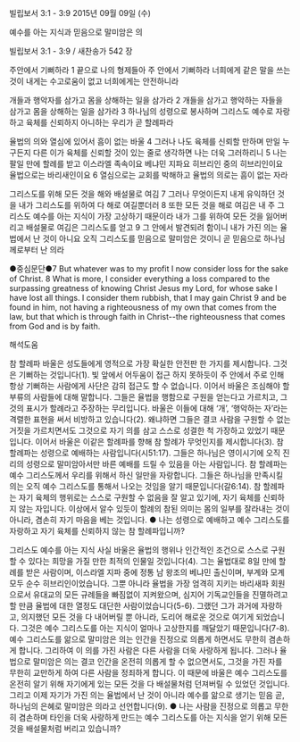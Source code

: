 빌립보서 3:1 - 3:9 
2015년 09월 09일 (수)

예수를 아는 지식과 믿음으로 말미암은 의



빌립보서 3:1 - 3:9 / 새찬송가 542 장


주안에서 기뻐하라
1 끝으로 나의 형제들아 주 안에서 기뻐하라 너희에게 같은 말을 쓰는 것이 내게는 수고로움이 없고 너희에게는 안전하니라 

개들과 행악자를 삼가고 몸을 상해하는 일을 삼가라
2 개들을 삼가고 행악하는 자들을 삼가고 몸을 상해하는 일을 삼가라 3 하나님의 성령으로 봉사하며 그리스도 예수로 자랑하고 육체를 신뢰하지 아니하는 우리가 곧 할례파라 

율법의 의와 열심에 있어서 흠이 없는 바울
4 그러나 나도 육체를 신뢰할 만하며 만일 누구든지 다른 이가 육체를 신뢰할 것이 있는 줄로 생각하면 나는 더욱 그러하리니 5 나는 팔일 만에 할례를 받고 이스라엘 족속이요 베냐민 지파요 히브리인 중의 히브리인이요 율법으로는 바리새인이요 6 열심으로는 교회를 박해하고 율법의 의로는 흠이 없는 자라 

그리스도를 위해 모든 것을 해와 배설물로 여김
7 그러나 무엇이든지 내게 유익하던 것을 내가 그리스도를 위하여 다 해로 여길뿐더러 8 또한 모든 것을 해로 여김은 내 주 그리스도 예수를 아는 지식이 가장 고상하기 때문이라 내가 그를 위하여 모든 것을 잃어버리고 배설물로 여김은 그리스도를 얻고 9 그 안에서 발견되려 함이니 내가 가진 의는 율법에서 난 것이 아니요 오직 그리스도를 믿음으로 말미암은 것이니 곧 믿음으로 하나님께로부터 난 의라

●중심문단●7 But whatever was to my profit I now consider loss for the sake of Christ. 8 What is more, I consider everything a loss compared to the surpassing greatness of knowing Christ Jesus my Lord, for whose sake I have lost all things. I consider them rubbish, that I may gain Christ 9 and be found in him, not having a righteousness of my own that comes from the law, but that which is through faith in Christ--the righteousness that comes from God and is by faith.

해석도움





참 할례파
바울은 성도들에게 영적으로 가장 확실한 안전판 한 가지를 제시합니다. 그것은 기뻐하는 것입니다(1). 빛 앞에서 어두움이 접근 하지 못하듯이 주 안에서 주로 인해 항상 기뻐하는 사람에게 사단은 감히 접근도 할 수 없습니다. 이어서 바울은 조심해야 할 부류의 사람들에 대해 말합니다. 그들은 율법을 행함으로 구원을 얻는다고 가르치고, 그것의  표시가 할례라고 주장하는 무리입니다. 바울은 이들에 대해 ‘개’, ‘행악하는 자’라는 격렬한 표현을 써서 비방하고 있습니다(2). 왜냐하면 그들은 결코 사람을 구원할 수 없는 거짓을 가르치면서도 그것으로 자기 의를 삼고 스스로 성결한 척 가장하고 있었기 때문입니다. 이어서 바울은 이같은 할례파를 향해 참 할례가 무엇인지를 제시합니다(3). 참 할례파는 성령으로 예배하는 사람입니다(시51:17). 그들은 하나님은 영이시기에 오직 진리의 성령으로 말미암아서만 바른 예배를 드릴 수 있음을 아는 사람입니다. 참 할례파는 예수 그리스도께서 우리를 위해서 하신 일만을 자랑합니다. 그들은 하나님을 만족시킬 의는 오직 예수 그리스도를 통해서 나오는 것임을 알기 때문입니다(갈6:14). 참 할례파는 자기 육체의 행위로는 스스로 구원할 수 없음을 잘 알고 있기에, 자기 육체를 신뢰하지 않는 자입니다. 이상에서 알수 있듯이 할례의 참된 의미는 몸의 일부를 잘라내는 것이 아니라, 겸손히 자기 마음을 베는 것입니다.
● 나는 성령으로 예배하고 예수 그리스도를 자랑하고 자기 육체를 신뢰하지 않는 참 할례파입니까?  

그리스도 예수를 아는 지식
사실 바울은 율법의 행위나 인간적인 조건으로 스스로 구원할 수 있다는 희망을 가질 만한 최적의 인물일 것입니다(4). 그는 율법대로 8일 만에 할례를 받은 사람이며, 이스라엘 지파 중에 정통 남 왕조의 베냐민 출신이며, 부계와 모계 모두 순수 히브리인이었습니다. 그뿐 아니라 율법을 가장 엄격히 지키는 바리새파 회원으로서 유대교의 모든 규례들을 빠짐없이 지켜왔으며, 심지어 기독교인들을 진멸하려고 할 만큼 율법에 대한 열정도 대단한 사람이었습니다(5-6). 그랬던 그가 과거에 자랑하고, 의지했던 모든 것을 다 내어버릴 뿐 아니라, 도리어 해로운 것으로 여기게 되었습니다. 그것은 예수 그리스도를 아는 지식이 얼마나 고상한지를 깨달았기 때문입니다(7-8). 예수 그리스도를 앎으로 말미암은 의는 인간을 진정으로 의롭게 하면서도 무한히 겸손하게 합니다. 그리하여 이 의를 가진 사람은 다른 사람을 더욱 사랑하게 됩니다. 그러나 율법으로 말미암은 의는 결코 인간을 온전히 의롭게 할 수 없으면서도, 그것을 가진 자를 무한히 교만하게 하여 다른 사람을 정죄하게 합니다. 이 때문에 바울은 예수 그리스도를 온전히 알기 위해 자기에게 있는 모든 것을 다 배설물처럼 던져버릴 수 있었던 것입니다. 그리고 이제 자기가 가진 의는 율법에서 난 것이 아니라 예수를 앎으로 생기는 믿음 곧, 하나님의 은혜로 말미암은 의라고 선언합니다(9).
● 나는 사람을 진정으로 의롭고 무한히 겸손하며 타인을 더욱 사랑하게 만드는 예수 그리스도를 아는 지식을 얻기 위해 모든 것을 배설물처럼 버리고 있습니까?